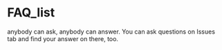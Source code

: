 # FAQ_list
anybody can ask, anybody can answer.
You can ask questions on Issues tab and find your answer on there, too.

